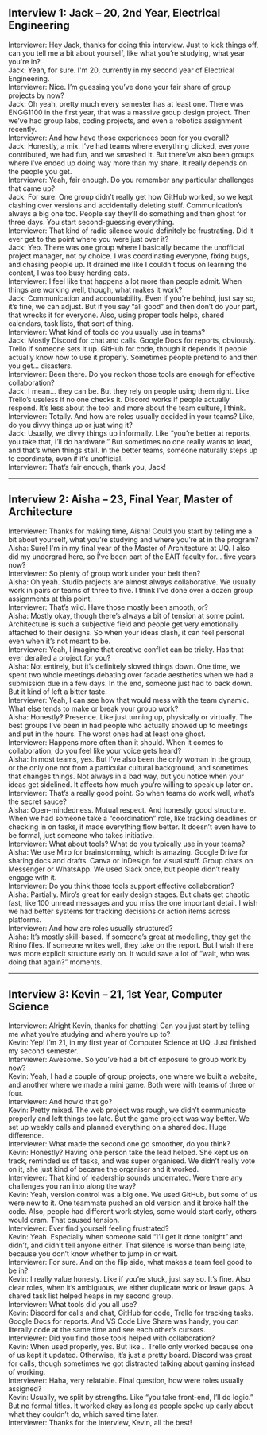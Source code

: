 ## Interview 1: Jack – 20, 2nd Year, Electrical Engineering
Interviewer: Hey Jack, thanks for doing this interview. Just to kick things off, can you tell me a bit about yourself, like what you’re studying, what year you're in?  
Jack: Yeah, for sure. I'm 20, currently in my second year of Electrical Engineering.  
Interviewer: Nice. I’m guessing you’ve done your fair share of group projects by now?   
Jack: Oh yeah, pretty much every semester has at least one. There was ENGG1100 in the first year, that was a massive group design project. Then we’ve had group labs, coding projects, and even a robotics assignment recently.    
Interviewer: And how have those experiences been for you overall?    
Jack: Honestly, a mix. I’ve had teams where everything clicked, everyone contributed, we had fun, and we smashed it. But there’ve also been groups where I’ve ended up doing way more than my share. It really depends on the people you get.  
Interviewer: Yeah, fair enough. Do you remember any particular challenges that came up?  
Jack: For sure. One group didn’t really get how GitHub worked, so we kept clashing over versions and accidentally deleting stuff. Communication’s always a big one too. People say they’ll do something and then ghost for three days. You start second-guessing everything.  
Interviewer: That kind of radio silence would definitely be frustrating. Did it ever get to the point where you were just over it?  
Jack: Yep. There was one group where I basically became the unofficial project manager, not by choice. I was coordinating everyone, fixing bugs, and chasing people up. It drained me like I couldn’t focus on learning the content, I was too busy herding cats.  
Interviewer: I feel like that happens a lot more than people admit. When things are working well, though, what makes it work?  
Jack: Communication and accountability. Even if you're behind, just say so, it’s fine, we can adjust. But if you say “all good” and then don’t do your part, that wrecks it for everyone. Also, using proper tools helps, shared calendars, task lists, that sort of thing.  
Interviewer: What kind of tools do you usually use in teams?  
Jack: Mostly Discord for chat and calls. Google Docs for reports, obviously. Trello if someone sets it up. GitHub for code, though it depends if people actually know how to use it properly. Sometimes people pretend to and then you get... disasters.  
Interviewer: Been there. Do you reckon those tools are enough for effective collaboration?  
Jack: I mean... they can be. But they rely on people using them right. Like Trello’s useless if no one checks it. Discord works if people actually respond. It’s less about the tool and more about the team culture, I think.  
Interviewer: Totally. And how are roles usually decided in your teams? Like, do you divvy things up or just wing it?  
Jack: Usually, we divvy things up informally. Like “you’re better at reports, you take that, I’ll do hardware.” But sometimes no one really wants to lead, and that’s when things stall. In the better teams, someone naturally steps up to coordinate, even if it’s unofficial.  
Interviewer: That’s fair enough, thank you, Jack!  

---

## Interview 2: Aisha – 23, Final Year, Master of Architecture
Interviewer: Thanks for making time, Aisha! Could you start by telling me a bit about yourself, what you’re studying and where you’re at in the program?  
Aisha: Sure! I'm in my final year of the Master of Architecture at UQ. I also did my undergrad here, so I've been part of the EAIT faculty for... five years now?  
Interviewer: So plenty of group work under your belt then?  
Aisha: Oh yeah. Studio projects are almost always collaborative. We usually work in pairs or teams of three to five. I think I’ve done over a dozen group assignments at this point.  
Interviewer: That’s wild. Have those mostly been smooth, or?  
Aisha: Mostly okay, though there’s always a bit of tension at some point. Architecture is such a subjective field and people get very emotionally attached to their designs. So when your ideas clash, it can feel personal even when it’s not meant to be.  
Interviewer: Yeah, I imagine that creative conflict can be tricky. Has that ever derailed a project for you?  
Aisha: Not entirely, but it’s definitely slowed things down. One time, we spent two whole meetings debating over facade aesthetics when we had a submission due in a few days. In the end, someone just had to back down. But it kind of left a bitter taste.  
Interviewer: Yeah, I can see how that would mess with the team dynamic. What else tends to make or break your group work?  
Aisha: Honestly? Presence. Like just turning up, physically or virtually. The best groups I’ve been in had people who actually showed up to meetings and put in the hours. The worst ones had at least one ghost.  
Interviewer: Happens more often than it should. When it comes to collaboration, do you feel like your voice gets heard?  
Aisha: In most teams, yes. But I’ve also been the only woman in the group, or the only one not from a particular cultural background, and sometimes that changes things. Not always in a bad way, but you notice when your ideas get sidelined. It affects how much you’re willing to speak up later on.  
Interviewer: That’s a really good point. So when teams do work well, what’s the secret sauce?  
Aisha: Open-mindedness. Mutual respect. And honestly, good structure. When we had someone take a “coordination” role, like tracking deadlines or checking in on tasks, it made everything flow better. It doesn’t even have to be formal, just someone who takes initiative.  
Interviewer: What about tools? What do you typically use in your teams?  
Aisha: We use Miro for brainstorming, which is amazing. Google Drive for sharing docs and drafts. Canva or InDesign for visual stuff. Group chats on Messenger or WhatsApp. We used Slack once, but people didn’t really engage with it.  
Interviewer: Do you think those tools support effective collaboration?  
Aisha: Partially. Miro’s great for early design stages. But chats get chaotic fast, like 100 unread messages and you miss the one important detail. I wish we had better systems for tracking decisions or action items across platforms.  
Interviewer: And how are roles usually structured?  
Aisha: It’s mostly skill-based. If someone’s great at modelling, they get the Rhino files. If someone writes well, they take on the report. But I wish there was more explicit structure early on. It would save a lot of “wait, who was doing that again?” moments.  

---

## Interview 3: Kevin – 21, 1st Year, Computer Science
Interviewer: Alright Kevin, thanks for chatting! Can you just start by telling me what you’re studying and where you’re up to?  
Kevin: Yep! I’m 21, in my first year of Computer Science at UQ. Just finished my second semester.  
Interviewer: Awesome. So you’ve had a bit of exposure to group work by now?  
Kevin: Yeah, I had a couple of group projects, one where we built a website, and another where we made a mini game. Both were with teams of three or four.  
Interviewer: And how’d that go?  
Kevin: Pretty mixed. The web project was rough, we didn’t communicate properly and left things too late. But the game project was way better. We set up weekly calls and planned everything on a shared doc. Huge difference.  
Interviewer: What made the second one go smoother, do you think?  
Kevin: Honestly? Having one person take the lead helped. She kept us on track, reminded us of tasks, and was super organised. We didn’t really vote on it, she just kind of became the organiser and it worked.  
Interviewer: That kind of leadership sounds underrated. Were there any challenges you ran into along the way?  
Kevin: Yeah, version control was a big one. We used GitHub, but some of us were new to it. One teammate pushed an old version and it broke half the code. Also, people had different work styles, some would start early, others would cram. That caused tension.  
Interviewer: Ever find yourself feeling frustrated?  
Kevin: Yeah. Especially when someone said “I’ll get it done tonight” and didn’t, and didn’t tell anyone either. That silence is worse than being late, because you don’t know whether to jump in or wait.  
Interviewer: For sure. And on the flip side, what makes a team feel good to be in?  
Kevin: I really value honesty. Like if you’re stuck, just say so. It’s fine. Also clear roles, when it’s ambiguous, we either duplicate work or leave gaps. A shared task list helped heaps in my second group.  
Interviewer: What tools did you all use?  
Kevin: Discord for calls and chat, GitHub for code, Trello for tracking tasks. Google Docs for reports. And VS Code Live Share was handy, you can literally code at the same time and see each other’s cursors.  
Interviewer: Did you find those tools helped with collaboration?  
Kevin: When used properly, yes. But like... Trello only worked because one of us kept it updated. Otherwise, it’s just a pretty board. Discord was great for calls, though sometimes we got distracted talking about gaming instead of working.  
Interviewer: Haha, very relatable. Final question, how were roles usually assigned?  
Kevin: Usually, we split by strengths. Like “you take front-end, I’ll do logic.” But no formal titles. It worked okay as long as people spoke up early about what they couldn’t do, which saved time later.  
Interviewer: Thanks for the interview, Kevin, all the best!  

